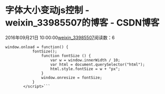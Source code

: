 # 字体大小变动js控制 - weixin_33985507的博客 - CSDN博客
2016年09月21日 10:00:00[weixin_33985507](https://me.csdn.net/weixin_33985507)阅读数：6
```
window.onload = function() {
            fontSize();
                function fontSize () {
                    var w = window.innerWidth / 10;
                    var html = document.querySelector("html");
                    html.style.fontSize = w + "px";
                }
                window.onresize = fontSize;
            }
        </script>```
```
